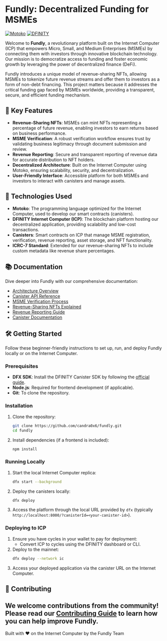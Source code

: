 # Fundly: Decentralized Funding for MSMEs

[![Motoko](https://img.shields.io/badge/Language-Motoko-orange.svg)](https://sdk.dfinity.org/docs/language-guide/motoko.html)
[![DFINITY](https://img.shields.io/badge/Platform-DFINITY-purple.svg)](https://dfinity.org/)

Welcome to **Fundly**, a revolutionary platform built on the Internet Computer (ICP) that empowers Micro, Small, and Medium Enterprises (MSMEs) by connecting them with investors through innovative blockchain technology. Our mission is to democratize access to funding and foster economic growth by leveraging the power of decentralized finance (DeFi).

Fundly introduces a unique model of revenue-sharing NFTs, allowing MSMEs to tokenize future revenue streams and offer them to investors as a form of non-debt financing. This project matters because it addresses the critical funding gap faced by MSMEs worldwide, providing a transparent, secure, and efficient funding mechanism.

## 🌟 Key Features

- **Revenue-Sharing NFTs**: MSMEs can mint NFTs representing a percentage of future revenue, enabling investors to earn returns based on business performance.
- **MSME Verification**: A robust verification workflow ensures trust by validating business legitimacy through document submission and review.
- **Revenue Reporting**: Secure and transparent reporting of revenue data for accurate distribution to NFT holders.
- **Decentralized Architecture**: Built on the Internet Computer using Motoko, ensuring scalability, security, and decentralization.
- **User-Friendly Interface**: Accessible platform for both MSMEs and investors to interact with canisters and manage assets.

## 🚀 Technologies Used

- **Motoko**: The programming language optimized for the Internet Computer, used to develop our smart contracts (canisters).
- **DFINITY Internet Computer (ICP)**: The blockchain platform hosting our decentralized application, providing scalability and low-cost transactions.
- **Canisters**: Smart contracts on ICP that manage MSME registration, verification, revenue reporting, asset storage, and NFT functionality.
- **ICRC-7 Standard**: Extended for our revenue-sharing NFTs to include custom metadata like revenue share percentages.

## 📚 Documentation

Dive deeper into Fundly with our comprehensive documentation:
- [Architecture Overview](./docs/architecture.md)
- [Canister API Reference](./docs/canister-api.md)
- [MSME Verification Process](./docs/concepts/msme-verification.md)
- [Revenue-Sharing NFTs Explained](./docs/concepts/revenue-sharing-nfts.md)
- [Revenue Reporting Guide](./docs/tutorials/revenue-reporting-guide.md)
- [Canister Documentation](./docs/canisters/)

## 🛠️ Getting Started

Follow these beginner-friendly instructions to set up, run, and deploy Fundly locally or on the Internet Computer.

### Prerequisites
- **DFX SDK**: Install the DFINITY Canister SDK by following the [official guide](https://sdk.dfinity.org/docs/quickstart/quickstart-intro.html).
- **Node.js**: Required for frontend development (if applicable).
- **Git**: To clone the repository.

### Installation
1. Clone the repository:
   ```bash
   git clone https://github.com/candra0x6/fundly.git
   cd fundly
   ```
2. Install dependencies (if a frontend is included):
   ```bash
   npm install
   ```

### Running Locally
1. Start the local Internet Computer replica:
   ```bash
   dfx start --background
   ```
2. Deploy the canisters locally:
   ```bash
   dfx deploy
   ```
3. Access the platform through the local URL provided by `dfx` (typically `http://localhost:8000/?canisterId=<your-canister-id>`).

### Deploying to ICP
1. Ensure you have cycles in your wallet to pay for deployment:
   - Convert ICP to cycles using the DFINITY dashboard or CLI.
2. Deploy to the mainnet:
   ```bash
   dfx deploy --network ic
   ```
3. Access your deployed application via the canister URL on the Internet Computer.

## 🤝 Contributing

We welcome contributions from the community! Please read our [Contributing Guide](./CONTRIBUTING.md) to learn how you can help improve Fundly.
---
Built with ❤️ on the Internet Computer by the Fundly Team
